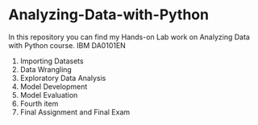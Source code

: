 # Analyzing-Data-with-Python

In this repository you can find my Hands-on Lab work on Analyzing Data with Python course. 
IBM DA0101EN

<ol>
  <li>Importing Datasets</li>
  <li>Data Wrangling</li>
  <li>Exploratory Data Analysis</li>
  <li>Model Development</li>
  <li>Model Evaluation</li>
  <li>Fourth item</li>
  <li>Final Assignment and Final Exam</li>
</ol>

